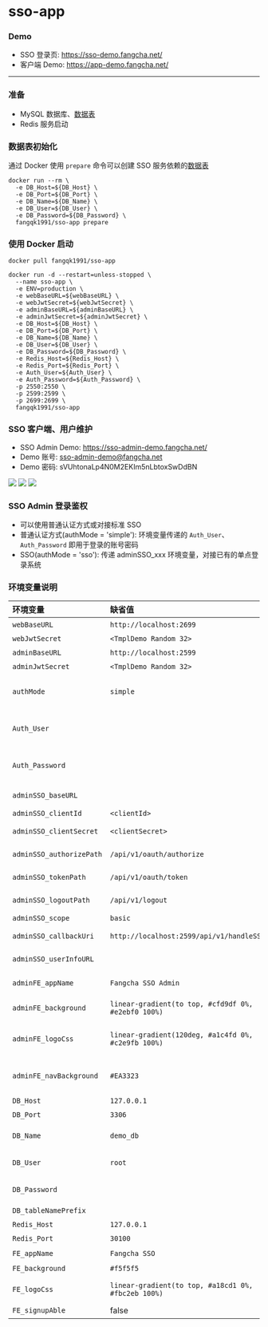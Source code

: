 # sso-app
### Demo
* SSO 登录页: <https://sso-demo.fangcha.net/>
* 客户端 Demo: <https://app-demo.fangcha.net/>

---

### 准备
* MySQL 数据库、[数据表](https://github.com/fangqk1991/sso-app/blob/master/config/schemas.sql)
* Redis 服务启动

### 数据表初始化
通过 Docker 使用 `prepare` 命令可以创建 SSO 服务依赖的[数据表](https://github.com/fangqk1991/sso-app/blob/master/config/schemas.sql)
```
docker run --rm \
  -e DB_Host=${DB_Host} \
  -e DB_Port=${DB_Port} \
  -e DB_Name=${DB_Name} \
  -e DB_User=${DB_User} \
  -e DB_Password=${DB_Password} \
  fangqk1991/sso-app prepare
```

### 使用 Docker 启动
```
docker pull fangqk1991/sso-app

docker run -d --restart=unless-stopped \
  --name sso-app \
  -e ENV=production \
  -e webBaseURL=${webBaseURL} \
  -e webJwtSecret=${webJwtSecret} \
  -e adminBaseURL=${adminBaseURL} \
  -e adminJwtSecret=${adminJwtSecret} \
  -e DB_Host=${DB_Host} \
  -e DB_Port=${DB_Port} \
  -e DB_Name=${DB_Name} \
  -e DB_User=${DB_User} \
  -e DB_Password=${DB_Password} \
  -e Redis_Host=${Redis_Host} \
  -e Redis_Port=${Redis_Port} \
  -e Auth_User=${Auth_User} \
  -e Auth_Password=${Auth_Password} \
  -p 2550:2550 \
  -p 2599:2599 \
  -p 2699:2699 \
  fangqk1991/sso-app
```

### SSO 客户端、用户维护
* SSO Admin Demo: <https://sso-admin-demo.fangcha.net/>
* Demo 账号: sso-admin-demo@fangcha.net
* Demo 密码: sVUhtonaLp4N0M2EKIm5nLbtoxSwDdBN

![](https://image.fangqk.com/2024-03-06/sso-client.png)
![](https://image.fangqk.com/2024-03-06/sso-account.png)
![](https://image.fangqk.com/2024-03-06/permission-app.png)

### SSO Admin 登录鉴权
* 可以使用普通认证方式或对接标准 SSO
* 普通认证方式(authMode = 'simple'): 环境变量传递的 `Auth_User`、`Auth_Password` 即用于登录的账号密码
* SSO(authMode = 'sso'): 传递 adminSSO_xxx 环境变量，对接已有的单点登录系统

### 环境变量说明
| 环境变量 | 缺省值                         | 说明                      |
|:-------|:----------------------------|:------------------------|
| `webBaseURL` | `http://localhost:2699`     | 网站 baseURL              |
| `webJwtSecret` | `<TmplDemo Random 32>`      | JWT Secret              |
| `adminBaseURL` | `http://localhost:2599` | 网站 baseURL |
| `adminJwtSecret` | `<TmplDemo Random 32>`  | JWT Secret |
| `authMode` | `simple` | SSO Admin 鉴权模式，simple 或 sso |
| `Auth_User` |                         | SSO Admin 临时鉴权用户名 |
| `Auth_Password` |                         | SSO Admin 临时鉴权用户密码 |
| `adminSSO_baseURL` |  | SSO baseURL |
| `adminSSO_clientId` | `<clientId>` | SSO clientId |
| `adminSSO_clientSecret` | `<clientSecret>` | SSO clientSecret |
| `adminSSO_authorizePath` | `/api/v1/oauth/authorize` | SSO authorizePath |
| `adminSSO_tokenPath` | `/api/v1/oauth/token` | SSO tokenPath |
| `adminSSO_logoutPath` | `/api/v1/logout` | SSO logoutPath |
| `adminSSO_scope` | `basic` | SSO scope |
| `adminSSO_callbackUri` | `http://localhost:2599/api/v1/handleSSO` | SSO callbackUri |
| `adminSSO_userInfoURL` |  | SSO userInfoURL |
| `adminFE_appName` | `Fangcha SSO Admin`                   | SSO Admin 登录页应用名                   |
| `adminFE_background` | `linear-gradient(to top, #cfd9df 0%, #e2ebf0 100%)`                         | SSO Admin 登录页背景                    |
| `adminFE_logoCss` | `linear-gradient(120deg, #a1c4fd 0%, #c2e9fb 100%)` | SSO Admin 登录页 Logo 样式              |
| `adminFE_navBackground` | `#EA3323` | SSO Admin 应用导航栏背景              |
| `DB_Host` | `127.0.0.1`                 | MySQL Host              |
| `DB_Port` | `3306`                      | MySQL 端口                |
| `DB_Name` | `demo_db`                   | MySQL 数据库名              |
| `DB_User` | `root`                      | MySQL 用户名               |
| `DB_Password` |                             | MySQL 用户密码              |
| `DB_tableNamePrefix` | | 数据表前缀 |
| `Redis_Host` | `127.0.0.1`                 | Redis Host              |
| `Redis_Port` | `30100`                     | Redis 端口                |
| `FE_appName` | `Fangcha SSO` | 页面应用名 |
| `FE_background` | `#f5f5f5` | 页面背景 |
| `FE_logoCss` | `linear-gradient(to top, #a18cd1 0%, #fbc2eb 100%)` | 页面 Logo 样式 |
| `FE_signupAble` | false | 开启注册功能 |
